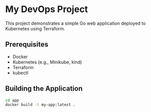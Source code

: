 # My DevOps Project

This project demonstrates a simple Go web application deployed to Kubernetes using Terraform.

## Prerequisites

* Docker
* Kubernetes (e.g., Minikube, kind)
* Terraform
* kubectl

## Building the Application

```bash
cd app
docker build -t my-app:latest .